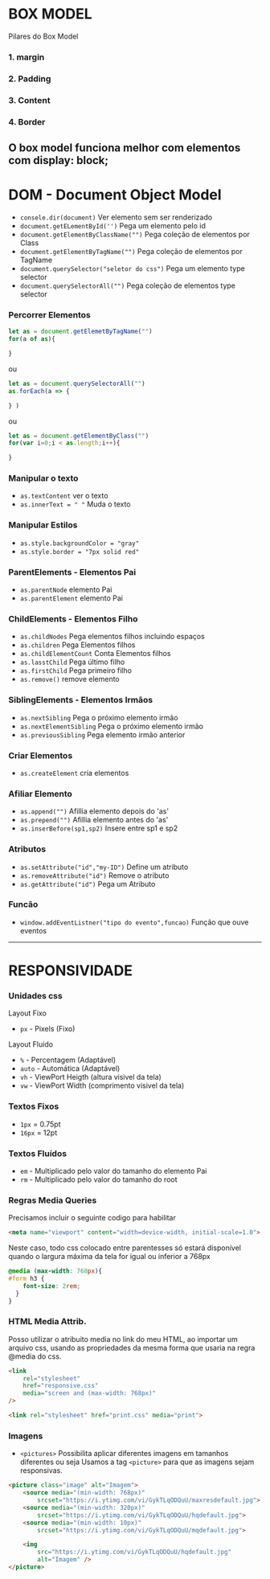# BOX MODEL

Pilares do Box Model 

### 1. margin
### 2. Padding
### 3. Content
### 4. Border

O box model funciona melhor com elementos com 
display: block;
---------------------------------------------------------------------------
# DOM - Document Object Model
+ `consele.dir(document)` Ver elemento sem ser renderizado
+ `document.getELementById('')` Pega um elemento pelo id
+ `document.getElementByClassName("")` Pega coleção de elementos por Class
+ `document.getElementByTagName("")` Pega coleção de elementos por TagName
+ `document.querySelector("seletor do css")` Pega um elemento type selector
+ `document.querySelectorAll("")` Pega coleção de elementos type selector

### Percorrer Elementos

```javascript
let as = document.getElemetByTagName("")
for(a of as){

}
```
ou

```javascript
let as = document.querySelectorAll("")
as.forEach(a => {

} )
```
ou

```javascript
let as = document.getElementByClass("")
for(var i=0;i < as.length;i++){

}
```

### Manipular o texto
+ `as.textContent` ver o texto
+ `as.innerText = " "` Muda o texto

### Manipular Estilos
+ `as.style.backgroundColor = "gray"`
+ `as.style.border = "7px solid red"`

### ParentElements - Elementos Pai
+ `as.parentNode` elemento Pai
+ `as.parentElement` elemento Pai

### ChildElements - Elementos Filho
+ `as.childNodes` Pega elementos filhos incluindo espaços
+ `as.children` Pega Elementos filhos
+ `as.childElementCount` Conta Elementos filhos
+ `as.lasstChild` Pega último filho
+ `as.firstChild` Pega primeiro filho
+ `as.remove()` remove elemento

### SiblingElements - Elementos Irmãos
+ `as.nextSibling` Pega o próximo elemento irmão
+ `as.nextElementSibling` Pega o próximo elemento irmão
+ `as.previousSibling` Pega elemento irmão anterior

### Criar Elementos
+ `as.createElement` cria elementos

### Afiliar Elemento
+ `as.append("")` Afillia elemento depois do 'as'
+ `as.prepend("")` Afillia elemento antes do 'as'
+ `as.inserBefore(sp1,sp2)` Insere entre sp1 e sp2

### Atributos
+ `as.setAttribute("id","my-ID")` Define um atributo
+ `as.removeAttribute("id")` Remove o atributo
+ `as.getAttribute("id")` Pega um Atributo


### Funcão
+ `window.addEventListner("tipo do evento",funcao)` Função que ouve eventos
----------------------------------------------------------------------------
# RESPONSIVIDADE
### Unidades css

Layout Fixo
+ `px` - Pixels (Fixo)

Layout Fluído
+ `%` - Percentagem (Adaptável)
+ `auto` - Automática (Adaptável)
+ `vh` - ViewPort Heigth (altura visivel da tela)
+ `vw` - ViewPort Width (comprimento visivel da tela)

### Textos Fixos
+ `1px` = 0.75pt
+ `16px` = 12pt

### Textos Fluídos
+ `em` - Multiplicado pelo valor do tamanho do elemento Pai
+ `rm` - Multiplicado pelo valor do tamanho do root

### Regras Media Queries

Precisamos incluir o seguinte codigo para habilitar

```html
<meta name="viewport" content="width=device-width, initial-scale=1.0">
```
Neste caso, todo css colocado entre parentesses
só estará disponível quando o largura máxima da tela
for igual ou inferior a 768px
```css
@media (max-width: 768px){
#form h3 {
    font-size: 2rem;
  }
}
```

### HTML Media Attrib.
Posso utilizar o atribuito media no link do meu HTML, ao importar um arquivo css, usando as propriedades da mesma forma que usaria na regra @media do css.
```html
<link 
    rel="stylesheet"
    href="responsive.css" 
    media="screen and (max-width: 768px)"
/>

<link rel="stylesheet" href="print.css" media="print">
```

### Imagens
+ `<pictures>` Possibilita aplicar diferentes imagens em tamanhos diferentes
ou seja Usamos a tag `<picture>` para que as imagens sejam responsivas.

```html
<picture class="image" alt="Imagem">
    <source media="(min-width: 768px)" 
        srcset="https://i.ytimg.com/vi/GykTLqODQuU/maxresdefault.jpg">
    <source media="(min-width: 320px)" 
        srcset="https://i.ytimg.com/vi/GykTLqODQuU/hqdefault.jpg">
    <source media="(min-width: 10px)" 
        srcset="https://i.ytimg.com/vi/GykTLqODQuU/mqdefault.jpg">

    <img 
        src="https://i.ytimg.com/vi/GykTLqODQuU/hqdefault.jpg" 
        alt="Imagem" />
</picture>
```
